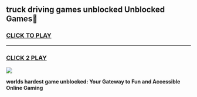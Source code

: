 
## truck driving games unblocked Unblocked Games👋
<h3>
<a href="https://premium.freeplayer.one?title=truck_driving_games_unblocked&ref=16F">CLICK TO PLAY</a></h3>
<hr>

<h3>
<a href="https://premium.freeplayer.one?title=truck_driving_games_unblocked&ref=16F">CLICK 2 PLAY</a>
  
</h3>

<a href="https://premium.freeplayer.one?title=truck_driving_games_unblocked&ref=16F/"><img src="https://clearcache.store/games.png"></a>


**worlds hardest game unblocked: Your Gateway to Fun and Accessible Online Gaming**
